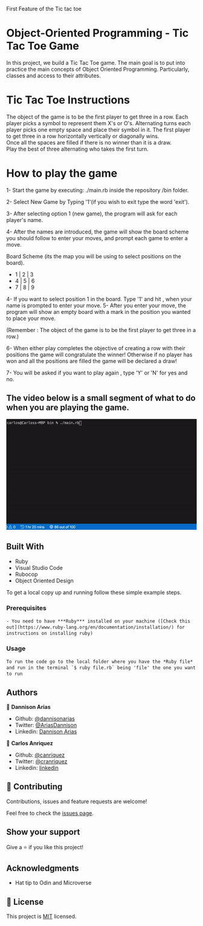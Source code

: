 First Feature of the Tic tac toe

# Object-Oriented Programming - Tic Tac Toe Game

In this project, we build a Tic Tac Toe game. The main goal is to put into practice the main concepts of Object Oriented Programming. Particularly, classes and access to their attributes.

# Tic Tac Toe Instructions

The object of the game is to be the first player to get three in a row. 
Each player picks a symbol to represent them X's or O's. Alternating turns each player picks one empty space and place their symbol in it.  The first player to get three in a row horizontally vertically or diagonally wins.  
Once all the spaces are filled if there is no winner than it is a draw.  
Play the best of three alternating who takes the first turn.

# How to play the game
1- Start the game by executing: ./main.rb inside the repository /bin folder.

2- Select New Game by Typing '1'(if you wish to exit type the word 'exit').

3- After selecting option 1 (new game), the program will ask for each player's name.

4- After the names are introduced, the game will show the board scheme you should follow to enter your moves, and prompt each game to enter a move.


Board Scheme (its the map you will be using to select positions on the board).

 -  1 | 2 | 3 
 -  4 | 5 | 6 
 -  7 | 8 | 9 

4- If you want to select position 1 in the board. Type '1' and hit <enter>, when your name is prompted to enter your move.
5- After you enter your move, the program will show an empty board with a mark in the position you wanted to place your move.

(Remember : The object of the game is to be the first player to get three in a row.)

6- When either play completes the objective of creating a row with their positions the game will congratulate the winner!
Otherwise if no player has won and all the positions are filled the game will be declared a draw!

7- You will be asked if you want to play again , type 'Y' or 'N' for yes and no. 

## The video below is a small segment of what to do when you are playing the game.

![app_video file](./app_video.gif)


## Built With

- Ruby
- Visual Studio Code
- Rubocop
- Object Oriented Design

To get a local copy up and running follow these simple example steps.

### Prerequisites
    - You need to have ***Ruby*** installed on your machine ([Check this out](https://www.ruby-lang.org/en/documentation/installation/) for instructions on installing ruby)

### Usage
    To run the code go to the local folder where you have the *Ruby file* and run in the terminal `$ ruby file.rb` being 'file' the one you want to run

## Authors

👤 **Dannison Arias**

- Github: [@dannisonarias](https://github.com/dannisonarias)
- Twitter: [@AriasDannison](https://twitter.com/AriasDannison)
- Linkedin: [Dannison Arias](https://www.linkedin.com/in/dannison-arias-777919190/)

👤 **Carlos Anriquez**

- Github: [@canriquez](https://github.com/canriquez)
- Twitter: [@cranriquez](https://twitter.com/cranriquez)
- Linkedin: [linkedin](https://www.linkedin.com/in/carlosanriquez/)

## 🤝 Contributing

Contributions, issues and feature requests are welcome!

Feel free to check the [issues page](issues/).

## Show your support

Give a ⭐️ if you like this project!

## Acknowledgments

- Hat tip to Odin and Microverse

## 📝 License

This project is [MIT](lic.url) licensed.